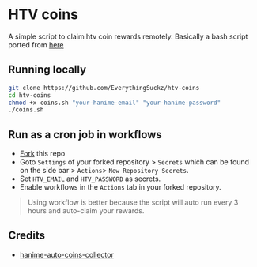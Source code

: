 # HTV coins
A simple script to claim htv coin rewards remotely. Basically a bash script ported from [here](#credits)

## Running locally
```sh
git clone https://github.com/EverythingSuckz/htv-coins
cd htv-coins
chmod +x coins.sh "your-hanime-email" "your-hanime-password"
./coins.sh
```
## Run as a cron job in workflows

- [Fork](https://github.com/EverythingSuckz/htv-coins/fork) this repo
- Goto `Settings` of your forked repository > `Secrets` which can be found on the side bar > `Actions`> `New Repository Secrets`.
- Set `HTV_EMAIL` and `HTV_PASSWORD` as secrets.
- Enable workflows in the `Actions` tab in your forked repository.
> Using workflow is better because the script will auto run every 3 hours and auto-claim your rewards.

## Credits
- [hanime-auto-coins-collector](https://github.com/WeaveAche/hanime-auto-coins-collector)